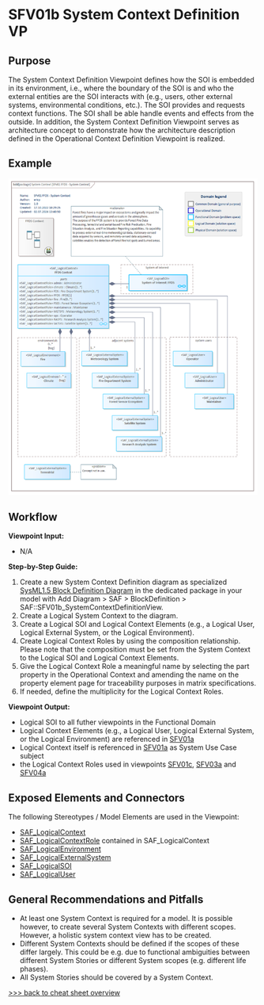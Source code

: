 # SFV01b System Context Definition VP

## Purpose
The System Context Definition Viewpoint defines how the SOI is embedded in its environment, i.e., where the boundary of the SOI is and who the external entities are the SOI interacts with (e.g., users, other external systems, environmental conditions, etc.). The SOI provides and requests context functions. The SOI shall be able handle events and effects from the outside. In addition, the System Context Definition Viewpoint serves as architecture concept to demonstrate how the architecture description defined in the Operational Context Definition Viewpoint is realized.

## Example
![SFV01b](../pics/SFV01b-example.png)

## Workflow
**Viewpoint Input:**
* N/A

**Step-by-Step Guide:**
1.	Create a new System Context Definition diagram as specialized [SysML1.5 Block Definition Diagram](https://sparxsystems.com/enterprise_architect_user_guide/16.1/modeling_languages/block_definition_diagrams.html) in the dedicated package in your model with Add Diagram > SAF > BlockDefinition > SAF::SFV01b_SystemContextDefinitionView.
2.	Create a Logical System Context to the diagram.
3.	Create a Logical SOI and Logical Context Elements (e.g., a Logical User, Logical External System, or the Logical Environment).
4.	Create Logical Context Roles by using the composition relationship. Please note that the composition must be set from the System Context to the Logical SOI and Logical Context Elements.
5.	Give the Logical Context Role a meaningful name by selecting the part property in the Operational Context and amending the name on the property element page for traceability purposes in matrix specifications. 
6.	If needed, define the multiplicity for the Logical Context Roles.

**Viewpoint Output:**
* Logical SOI to all futher viewpoints in the Functional Domain
* Logical Context Elements (e.g., a Logical User, Logical External System, or the Logical Environment) are referenced in [SFV01a](System-Use-Case-Viewpoint.md)
* Logical Context itself is referenced in [SFV01a](System-Use-Case-Viewpoint.md) as System Use Case subject
* the Logical Context Roles used in viewpoints [SFV01c](System-Context-Exchange.md), [SFV03a](System-Process-Viewpoint.md) and [SFV04a](System-Context-Interaction-Viewpoint.md) 

## Exposed Elements and Connectors
The following Stereotypes / Model Elements are used in the Viewpoint:
* [SAF_LogicalContext](https://github.com/GfSE/SAF-Specification/blob/TdSE2023/stereotypes.md#SAF_LogicalContext)
* [SAF_LogicalContextRole](https://github.com/GfSE/SAF-Specification/blob/TdSE2023/stereotypes.md#saf_logicalcontextrole) contained in SAF_LogicalContext
* [SAF_LogicalEnvironment](https://github.com/GfSE/SAF-Specification/blob/TdSE2023/stereotypes.md#SAF_LogicalEnvironment)
* [SAF_LogicalExternalSystem](https://github.com/GfSE/SAF-Specification/blob/TdSE2023/stereotypes.md#SAF_LogicalExternalSystem)
* [SAF_LogicalSOI](https://github.com/GfSE/SAF-Specification/blob/TdSE2023/stereotypes.md#SAF_LogicalSOI)
* [SAF_LogicalUser](https://github.com/GfSE/SAF-Specification/blob/TdSE2023/stereotypes.md#SAF_LogicalUser)

## General Recommendations and Pitfalls
* At least one System Context is required for a model. It is possible however, to create several System Contexts with different scopes. However, a holistic system context view has to be created.
* Different System Contexts should be defined if the scopes of these differ largely. This could be e.g. due to functional ambiguities between different System Stories or different System scopes (e.g. different life phases).
* All System Stories should be covered by a System Context.

[>>> back to cheat sheet overview](../CheatSheet.md)
